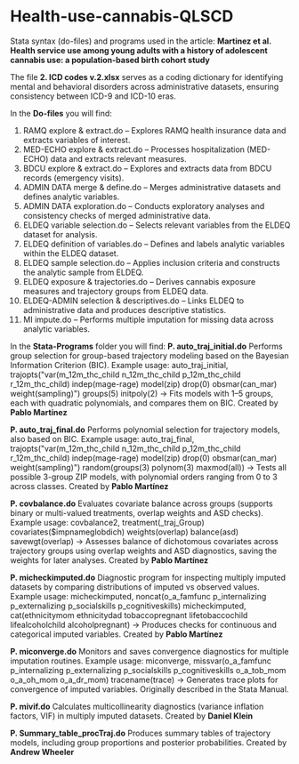 # Health-use-cannabis-QLSCD

Stata syntax (do-files) and programs used in the article:
**Martinez et al. Health service use among young adults with a history of adolescent cannabis use: a population-based birth cohort study**

The file **2. ICD codes v.2.xlsx** serves as a coding dictionary for identifying mental and behavioral disorders across administrative datasets, ensuring consistency between ICD-9 and ICD-10 eras.

In the **Do-files** you will find:
1. RAMQ explore & extract.do – Explores RAMQ health insurance data and extracts variables of interest.
2. MED-ECHO explore & extract.do – Processes hospitalization (MED-ECHO) data and extracts relevant measures.
3. BDCU explore & extract.do – Explores and extracts data from BDCU records (emergency visits).
4. ADMIN DATA merge & define.do – Merges administrative datasets and defines analytic variables.
5. ADMIN DATA exploration.do – Conducts exploratory analyses and consistency checks of merged administrative data.
6. ELDEQ variable selection.do – Selects relevant variables from the ELDEQ dataset for analysis.
7. ELDEQ definition of variables.do – Defines and labels analytic variables within the ELDEQ dataset.
8. ELDEQ sample selection.do – Applies inclusion criteria and constructs the analytic sample from ELDEQ.
9. ELDEQ exposure & trajectories.do – Derives cannabis exposure measures and trajectory groups from ELDEQ data.
10. ELDEQ-ADMIN selection & descriptives.do – Links ELDEQ to administrative data and produces descriptive statistics.
11. MI impute.do – Performs multiple imputation for missing data across analytic variables.

In the **Stata-Programs** folder you will find:
**P. auto\_traj\_initial.do**
Performs group selection for group-based trajectory modeling based on the Bayesian Information Criterion (BIC).
Example usage:
    auto_traj_initial, trajopts("var(m_12m_thc_child n_12m_thc_child p_12m_thc_child r_12m_thc_child) indep(mage-rage) model(zip) drop(0) obsmar(can_mar) weight(sampling)") groups(5) initpoly(2)
→ Fits models with 1–5 groups, each with quadratic polynomials, and compares them on BIC.
Created by **Pablo Martínez**

**P. auto\_traj\_final.do**
Performs polynomial selection for trajectory models, also based on BIC.
Example usage:
    auto_traj_final, trajopts("var(m_12m_thc_child n_12m_thc_child p_12m_thc_child r_12m_thc_child) indep(mage-rage) model(zip) drop(0) obsmar(can_mar) weight(sampling)") random(groups(3) polynom(3) maxmod(all))
→ Tests all possible 3-group ZIP models, with polynomial orders ranging from 0 to 3 across classes.
Created by **Pablo Martínez**

**P. covbalance.do**
Evaluates covariate balance across groups (supports binary or multi-valued treatments, overlap weights and ASD checks).
Example usage:
    covbalance2, treatment(_traj_Group) covariates($impnameglobdich) weights(overlap) balance(asd) savewgt(overlap)
→ Assesses balance of dichotomous covariates across trajectory groups using overlap weights and ASD diagnostics, saving the weights for later analyses.
Created by **Pablo Martínez**

**P. micheckimputed.do**
Diagnostic program for inspecting multiply imputed datasets by comparing distributions of imputed vs observed values.
Example usage:
    micheckimputed, noncat(o_a_famfunc p_internalizing p_externalizing p_socialskills p_cognitiveskills)
    micheckimputed, cat(ethnicitymom ethnicitydad tobaccopregnant lifetobaccochild lifealcoholchild alcoholpregnant)
→ Produces checks for continuous and categorical imputed variables.
Created by **Pablo Martínez**

**P. miconverge.do**
Monitors and saves convergence diagnostics for multiple imputation routines.
Example usage:
    miconverge, missvar(o_a_famfunc p_internalizing p_externalizing p_socialskills p_cognitiveskills o_a_tob_mom o_a_oh_mom o_a_dr_mom) tracename(trace)
→ Generates trace plots for convergence of imputed variables.
Originally described in the Stata Manual.

**P. mivif.do**
Calculates multicollinearity diagnostics (variance inflation factors, VIF) in multiply imputed datasets.
Created by **Daniel Klein**

**P. Summary_table_procTraj.do**
Produces summary tables of trajectory models, including group proportions and posterior probabilities.
Created by **Andrew Wheeler**
